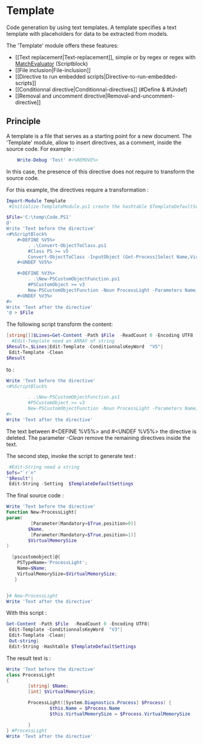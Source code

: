 # Template
Code generation by using text templates.
A template specifies a text template with placeholders for data to be extracted from models.

The 'Template' module offers these features:
 * [[Text replacement|Text-replacement]], simple or by regex or regex with [MatchEvaluator](https://msdn.microsoft.com/en-us/library/system.text.regularexpressions.matchevaluator(v=vs.110).aspx) (Scriptblock)
 * [[File inclusion|File-inclusion]]
 * [[Directive to run embedded scripts|Directive-to-run-embedded-scripts]]
 * [[Conditionnal directive|Conditionnal-directives]] (#Define & #Undef)
 * [[Removal and uncomment directive|Removal-and-uncomment-directive]]

## Principle
A template is a file that serves as a starting point for a new document.
The 'Template' module, allow to insert directives, as a comment, inside the source code.
For example :
```Powershell
    Write-Debug 'Test' #<%REMOVE%>
```
In this case, the presence of this directive does not require to transform the source code.

For this example, the directives require a transformation :
```Powershell
Import-Module Template
 #Initialize-TemplateModule.ps1 create the hashtable $TemplateDefaultSettings

$File='C:\temp\Code.PS1'
@'
Write 'Text before the directive'
<#%ScriptBlock%
    #<DEFINE %V5%>
        . .\Convert-ObjectToClass.ps1
        #Class PS >= v5
        Convert-ObjectToClass -InputObject (Get-Process|Select Name,VirtualMemorySize -First 1)
    #<UNDEF %V5%>

    #<DEFINE %V3%>
        . .\New-PSCustomObjectFunction.ps1
        #PSCustomObject >= v3
        New-PSCustomObjectFunction -Noun ProcessLight -Parameters Name,VirtualMemorySize -AsFunction
    #<UNDEF %V3%>
#>
Write 'Text after the directive'
'@ > $File
```
The following script transform the content:
```Powershell
[string[]]$Lines=Get-Content -Path $File  -ReadCount 0 -Encoding UTF8
  #Edit-Template need an ARRAY of string
$Result=,$Lines|Edit-Template -ConditionnalsKeyWord  "V5"|
 Edit-Template -Clean
$Result
```
to :
```Powershell
Write 'Text before the directive'
<#%ScriptBlock%

        . .\New-PSCustomObjectFunction.ps1
        #PSCustomObject >= v3
        New-PSCustomObjectFunction -Noun ProcessLight -Parameters Name,VirtualMemorySize -File
#>
Write 'Text after the directive'
```
The text between \#&lt;DEFINE %V5%&gt; and \#&lt;UNDEF %V5%&gt;  the directive is deleted.
The parameter _*-Clean*_ remove the remaining directives inside the text.

The second step, invoke the script to generate text :
```Powershell
 #Edit-String need a string
$ofs="`r`n"
"$Result"|
 Edit-String -Setting  $TemplateDefaultSettings
```
The final source code :
```Powershell
Write 'Text before the directive'
Function New-ProcessLight{
param(
         [Parameter(Mandatory=$True,position=0)]
        $Name,
         [Parameter(Mandatory=$True,position=1)]
        $VirtualMemorySize
)

  [pscustomobject]@{
    PSTypeName='ProcessLight';
    Name=$Name;
    VirtualMemorySize=$VirtualMemorySize;
   }


}# New-ProcessLight
Write 'Text after the directive'
```

With this script :
```Powershell
Get-Content -Path $File  -ReadCount 0 -Encoding UTF8|
 Edit-Template -ConditionnalsKeyWord  "V3"|
 Edit-Template -Clean|
 Out-string|
 Edit-String -Hashtable $TemplateDefaultSettings
```
The result text is :
```Powershell
Write 'Text before the directive'
class ProcessLight
{
        [string] $Name;
        [int] $VirtualMemorySize;

        ProcessLight([System.Diagnostics.Process] $Process) {
                $this.Name = $Process.Name
                $this.VirtualMemorySize = $Process.VirtualMemorySize

        }
} #ProcessLight
Write 'Text after the directive'
```
